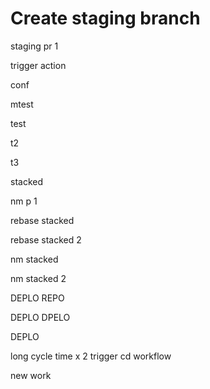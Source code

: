 # Create staging branch

staging pr 1

trigger action

conf

mtest

test

t2

t3

stacked

nm p 1

rebase stacked 

rebase stacked 2

nm stacked

nm stacked 2

DEPLO REPO

DEPLO DPELO

DEPLO

long cycle time x 2
trigger cd workflow

new work
